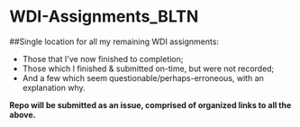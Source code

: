 # WDI-Assignments_BLTN

##Single location for all my remaining WDI assignments: 
- Those that I've now finished to completion;
- Those which I finished & submitted on-time, but were not recorded;
- And a few which seem questionable/perhaps-erroneous, with an explanation why. 

**Repo will be submitted as an issue, comprised of organized links to all the above.**
